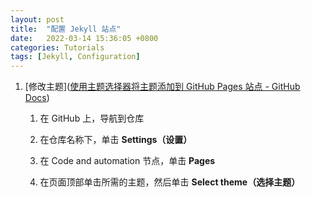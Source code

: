 ```yaml
---
layout: post
title:  "配置 Jekyll 站点"
date:   2022-03-14 15:36:05 +0800
categories: Tutorials
tags: [Jekyll, Configuration]
---
```


1. [修改主题]([使用主题选择器将主题添加到 GitHub Pages 站点 - GitHub Docs](https://docs.github.com/cn/pages/getting-started-with-github-pages/adding-a-theme-to-your-github-pages-site-with-the-theme-chooser#adding-a-theme-with-the-theme-chooser))

   1. 在 GitHub 上，导航到仓库

   2. 在仓库名称下，单击 **Settings（设置）**

   3. 在 Code and automation 节点，单击 **Pages**

   4. 在页面顶部单击所需的主题，然后单击 **Select theme（选择主题）**

